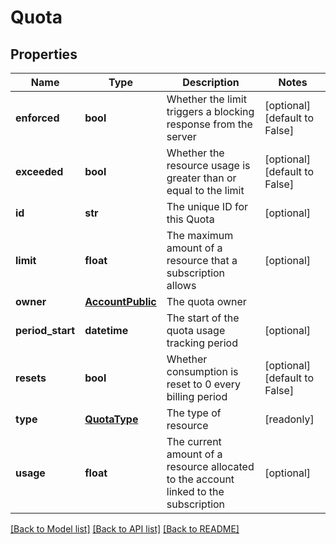 # Quota

## Properties
Name | Type | Description | Notes
------------ | ------------- | ------------- | -------------
**enforced** | **bool** | Whether the limit triggers a blocking response from the server | [optional] [default to False]
**exceeded** | **bool** | Whether the resource usage is greater than or equal to the limit | [optional] [default to False]
**id** | **str** | The unique ID for this Quota | [optional] 
**limit** | **float** | The maximum amount of a resource that a subscription allows | [optional] 
**owner** | [**AccountPublic**](AccountPublic.md) | The quota owner | 
**period_start** | **datetime** | The start of the quota usage tracking period | [optional] 
**resets** | **bool** | Whether consumption is reset to 0 every billing period | [optional] [default to False]
**type** | [**QuotaType**](QuotaType.md) | The type of resource | [readonly] 
**usage** | **float** | The current amount of a resource allocated to the account linked to the subscription | [optional] 

[[Back to Model list]](../README.md#documentation-for-models) [[Back to API list]](../README.md#documentation-for-api-endpoints) [[Back to README]](../README.md)


